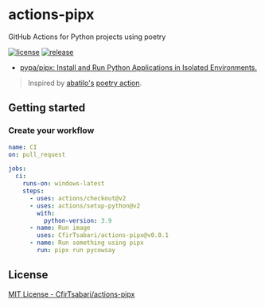 # actions-pipx
GitHub Actions for Python projects using poetry

[![license](https://img.shields.io/github/license/CfirTsabari/actions-pipx.svg)](https://github.com/CfirTsabari/actions-pipx/blob/master/LICENSE)
[![release](https://img.shields.io/github/release/CfirTsabari/actions-pipx.svg)](https://github.com/CfirTsabari/actions-pipx/releases/latest)

- [pypa/pipx: Install and Run Python Applications in Isolated Environments.](https://github.com/pypa/pipx)

> Inspired by [abatilo's](https://www.aaronbatilo.dev/) [poetry action](https://github.com/abatilo/actions-poetry).

## Getting started

### Create your workflow
```yaml
name: CI
on: pull_request

jobs:
  ci:
    runs-on: windows-latest
    steps:
      - uses: actions/checkout@v2
      - uses: actions/setup-python@v2
        with:
          python-version: 3.9
      - name: Run image
        uses: CfirTsabari/actions-pipx@v0.0.1
      - name: Run something using pipx
        run: pipx run pycowsay
```

## License
[MIT License - CfirTsabari/actions-pipx](https://github.com/CfirTsabari/actions-pipx/blob/master/LICENSE)


